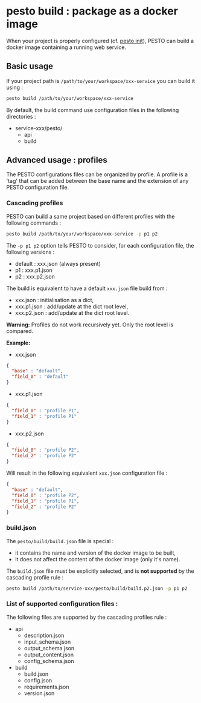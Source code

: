 # pesto build : package as a docker image

When your project is properly configured (cf. [pesto init](pesto_init.md)), PESTO can build a docker image containing a running web service.


## Basic usage

If your project path is `/path/to/your/workspace/xxx-service` you can build it using :
```bash
pesto build /path/to/your/workspace/xxx-service
```

By default, the build command use configuration files in the following directories : 

- service-xxx/pesto/
    - api
    - build

## Advanced usage : profiles

The PESTO configurations files can be organized by profile.
A profile is a 'tag' that can be added between the base name and the extension of any PESTO configuration file.

### Cascading profiles

PESTO can build a same project based on different profiles with the following commands :
```bash
pesto build /path/to/your/workspace/xxx-service -p p1 p2
```

The `-p p1 p2` option tells PESTO to consider, for each configuration file, the following versions :

- default : xxx.json (always present)
- p1 : xxx.p1.json
- p2 : xxx.p2.json

The build is equivalent to have a default `xxx.json` file build from :

- xxx.json : initialisation as a dict,
- xxx.p1.json : add/update at the dict root level,
- xxx.p2.json : add/update at the dict root level.

**Warning:** Profiles do not work recursively yet. Only the root level is compared.


**Example:** 

- xxx.json
```json
{
  "base" : "default",
  "field_0" : "default"
}
```
- xxx.p1.json
```json
{
  "field_0" : "profile P1",
  "field_1" : "profile P1"
}
```
- xxx.p2.json
```json
{
  "field_0" : "profile P2",
  "field_2" : "profile P2"
}
```

Will result in the following equivalent `xxx.json` configuration file :
```json
{
  "base" : "default",
  "field_0" : "profile P2",
  "field_1" : "profile P1",
  "field_2" : "profile P2"
}
```


### build.json
The `pesto/build/build.json` file is special :

- it contains the name and version of the docker image to be built,
- it does not affect the content of the docker image (only it's name). 


The `build.json` file must be explicitly selected, and is **not supported** by the cascading profile rule :
```bash
pesto build /path/to/service-xxx/pesto/build/build.p2.json -p p1 p2
```

### List of supported configuration files :

The following files are supported by the cascading profiles rule :

- api
    - description.json
    - input_schema.json
    - output_schema.json
    - output_content.json
    - config_schema.json
- build
    - build.json
    - config.json
    - requirements.json
    - version.json
